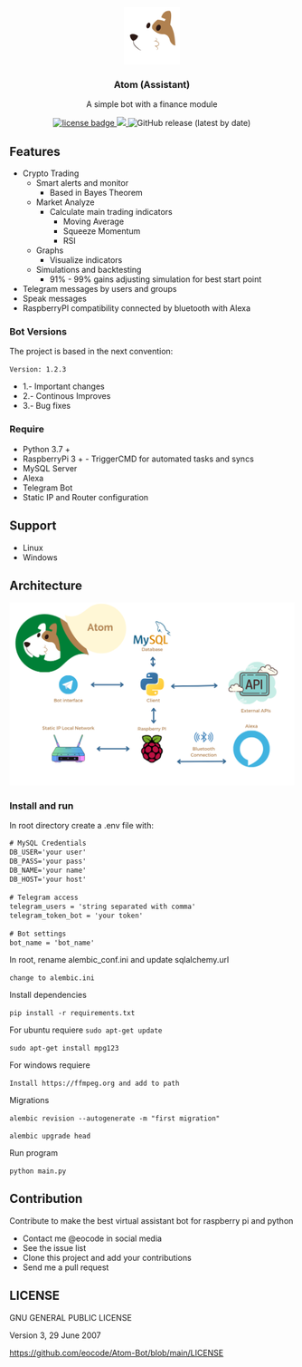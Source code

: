 <div align="center">
  <div align="center">
      <img width="100px" src="https://github.com/eocode/Atom-Bot/raw/main/bot/img/logo.png" 
      alt="Atom"/>
  </div>
  <h3 align="center">Atom (Assistant)</h3>
  <p>A simple bot with a finance module</p>
  <p align="center">
    <a href="https://github.com/eocode/Queens/blob/master/LICENSE" target="__blank">
      	<img src="https://img.shields.io/badge/License-GPLV3-blue.svg"  alt="license badge"/>
    </a>
    <a href="https://github.com/ambv/black" target="__blank">
        <img src="https://img.shields.io/badge/code%20style-black-000000.svg" />
    </a>
    <img alt="GitHub release (latest by date)" src="https://img.shields.io/github/v/release/eocode/Atom-Bot">
  </p>
</div>

## Features
* Crypto Trading
  * Smart alerts and monitor
    * Based in Bayes Theorem
  * Market Analyze
    * Calculate main trading indicators
      * Moving Average
      * Squeeze Momentum
      * RSI
  * Graphs
    * Visualize indicators
  * Simulations and backtesting
    * 91% - 99% gains adjusting simulation for best start point
* Telegram messages by users and groups
* Speak messages
* RaspberryPI compatibility connected by bluetooth with Alexa

### Bot Versions

The project is based in the next convention:

`Version: 1.2.3`

* 1.- Important changes
* 2.- Continous Improves 
* 3.- Bug fixes

### Require

* Python 3.7 +
* RaspberryPi 3 + - TriggerCMD for automated tasks and syncs
* MySQL Server
* Alexa
* Telegram Bot
* Static IP and Router configuration

## Support

* Linux
* Windows

## Architecture

<div align="center">
    <img src="https://github.com/eocode/Atom-Bot/raw/main/bot/img/architecture_updated.png" 
    alt="ada architecture"/>
</div>

### Install and run

In root directory create a .env file with:

```
# MySQL Credentials
DB_USER='your user'
DB_PASS='your pass'
DB_NAME='your name'
DB_HOST='your host'

# Telegram access
telegram_users = 'string separated with comma' 
telegram_token_bot = 'your token'

# Bot settings
bot_name = 'bot_name'
```

In root, rename alembic_conf.ini and update sqlalchemy.url

``change to alembic.ini``

Install dependencies

``pip install -r requirements.txt``

For ubuntu requiere
``sudo apt-get update``

``sudo apt-get install mpg123``

For windows requiere

`Install https://ffmpeg.org and add to path`

Migrations

``alembic revision --autogenerate -m "first migration"``

``alembic upgrade head``

Run program

``python main.py``

## Contribution

Contribute to make the best virtual assistant bot for raspberry pi and python

* Contact me @eocode in social media
* See the issue list
* Clone this project and add your contributions
* Send me a pull request

## LICENSE 

GNU GENERAL PUBLIC LICENSE

Version 3, 29 June 2007

https://github.com/eocode/Atom-Bot/blob/main/LICENSE